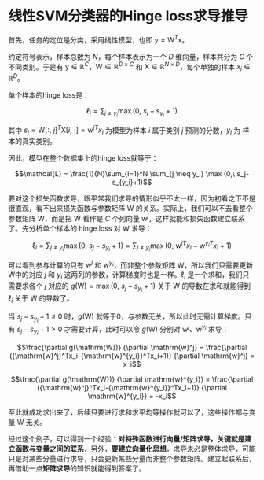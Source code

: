 # 线性SVM分类器的Hinge loss求导推导

首先，任务的定位是分类，采用线性模型，也即 $\mathrm{y} = \mathrm{W}^T\mathrm{x}$。

约定符号表示，样本总数为 $N$，每个样本表示为一个 $D$ 维向量，样本共分为 $C$ 个不同类别。于是有 $\mathrm{y} \in \mathbb{R}^{C}$，$\mathrm{W} \in \mathbb{R}^{D \times C}$ 和 $\mathrm{X} \in \mathbb{R}^{N \times D}$，每个单独的样本 $x_i \in \mathbb{R}^{D}$。

单个样本的hinge loss是：

$$\ell_i = \sum_{j \neq y_i} \max (0,\ s_j-s_{y_i}+1)$$

其中 $s_j =\mathrm{W}[:,\  j]^T\mathrm{X}[i,\ :] = {\mathrm{w}^j}^Tx_i$ 为模型为样本 $i$ 属于类别 $j$ 预测的分数，$y_i$ 为 样本的真实类别。

因此，模型在整个数据集上的hinge loss就等于：

$$\mathcal{L} = \frac{1}{N}\sum_{i=1}^N \sum_{j \neq y_i} \max (0,\ s_j-s_{y_i}+1)$$

要对这个损失函数求导，跟平常我们求导的情形似乎不太一样，因为初看之下不是很直观，看不出来损失函数与参数矩阵 $\mathrm{W}$ 的关系。实际上，我们可以不去看整个参数矩阵 $\mathrm{W}$，而是把 $\mathrm{W}$ 看作是 $C$ 个列向量 $\mathrm{w}^j$，这样就能和损失函数建立联系了。先分析单个样本的 hinge loss 对 $\mathrm{W}$ 求导：

$$\ell_i = \sum_{j \neq y_i} \max (0,\ s_j-s_{y_i}+1) = \sum_{j \neq y_i} \max (0,\ {\mathrm{w}^j}^Tx_i-{\mathrm{w}^{y_i}}^Tx_i+1)$$

可以看到参与计算的只有 $\mathrm{w}^j$ 和 $\mathrm{w}^{y_i}$，而非整个参数矩阵 $\mathrm{W}$，所以我们只需要更新  $\mathrm{W}$中的对应 $j$ 和 $y_i$ 这两列的参数，计算梯度时也是一样。$\ell_i$ 是一个求和，我们只需要求各个 $j$ 对应的 $g(\mathrm{W}) = \max (0,\ s_j-s_{y_i}+1)$ 关于 $\mathrm{W}$ 的导数在求和就能得到 $\ell_i$ 关于 $\mathrm{W}$ 的导数了。

当 $s_j-s_{y_i}+1 \le 0$ 时，$g(\mathrm{W})$ 就等于0，与参数无关，所以此时无需计算梯度。只有 $s_j-s_{y_i}+1 \gt 0$ 才需要计算，此时可以令 $g(\mathrm{W})$ 分别对 $\mathrm{w}^j$、$\mathrm{w}^{y_i}$ 求导：

$$\frac{\partial g(\mathrm{W})} {\partial \mathrm{w}^j} = \frac{\partial ({\mathrm{w}^j}^Tx_i-{\mathrm{w}^{y_i}}^Tx_i+1)} {\partial \mathrm{w}^j} = x_i$$

$$\frac{\partial g(\mathrm{W})} {\partial \mathrm{w}^{y_i}} = \frac{\partial ({\mathrm{w}^j}^Tx_i-{\mathrm{w}^{y_i}}^Tx_i+1)} {\partial \mathrm{w}^{y_i}} = -x_i$$

至此就成功求出来了，后续只要进行求和求平均等操作就可以了，这些操作都与变量 $\mathrm{W}$ 无关。

经过这个例子，可以得到一个经验：**对特殊函数进行向量/矩阵求导，关键就是建立函数与变量之间的联系**，另外，**要建立向量化思想**，求导未必是整体求导，可能只是对某些分量进行求导，只会更新某些分量而非整个参数矩阵。建立起联系后，再借助一点**矩阵求导**的知识就能得到答案了。